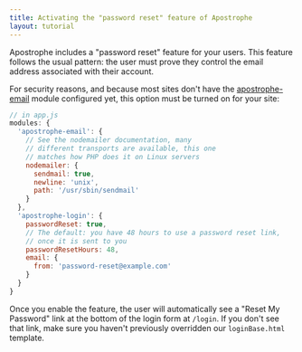 ```yaml
---
title: Activating the "password reset" feature of Apostrophe
layout: tutorial
---
```


Apostrophe includes a "password reset" feature for your users. This feature follows the usual pattern: the user must prove they control the email address associated with their account.

For security reasons, and because most sites don't have the [apostrophe-email](email.html) module configured yet, this option must be turned on for your site:

```javascript
// in app.js
modules: {
  'apostrophe-email': {
    // See the nodemailer documentation, many
    // different transports are available, this one
    // matches how PHP does it on Linux servers
    nodemailer: {
      sendmail: true,
      newline: 'unix',
      path: '/usr/sbin/sendmail'
    }
  },
  'apostrophe-login': {
    passwordReset: true,
    // The default: you have 48 hours to use a password reset link,
    // once it is sent to you
    passwordResetHours: 48,
    email: {
      from: 'password-reset@example.com'
    }
  }
}
```

Once you enable the feature, the user will automatically see a "Reset My Password" link at the bottom of the login form at `/login`. If you don't see that link, make sure you haven't previously overridden our `loginBase.html` template.
